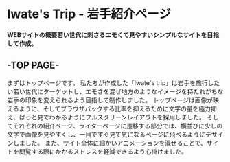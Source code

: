 # Iwate's Trip - 岩手紹介ページ

#### WEBサイトの概要若い世代に刺さるエモくて見やすいシンプルなサイトを目指して作成。

## -TOP PAGE-
まずはトップページです。
私たちが作成した「Iwate's trip」は岩手を旅行したい若い世代にターゲットし、エモさを混ぜ地方のようなイメージを持たれがちな岩手の印象を変えられるよう目指して制作しました。
トップページは画像が映えるように、そしてブラウザバックする比率を抑えるために文字の量を極力抑え、ぱっと見でわかるようにフルスクリーンレイアウトを採用しました。
そしてそれぞれの紹介ページ、ライターページに遷移する部分では、横並びに少しの文字で画像を見やすくし、一目ですぐ見て気になるページに飛べるようにデザインしました。
また、サイト全体に細かいアニメーションを混ぜることで、サイトを閲覧する際にかかるストレスを軽減できるよう心掛けました。
